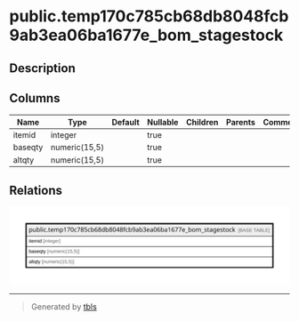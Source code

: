 # public.temp170c785cb68db8048fcb9ab3ea06ba1677e_bom_stagestock

## Description

## Columns

| Name | Type | Default | Nullable | Children | Parents | Comment |
| ---- | ---- | ------- | -------- | -------- | ------- | ------- |
| itemid | integer |  | true |  |  |  |
| baseqty | numeric(15,5) |  | true |  |  |  |
| altqty | numeric(15,5) |  | true |  |  |  |

## Relations

![er](public.temp170c785cb68db8048fcb9ab3ea06ba1677e_bom_stagestock.svg)

---

> Generated by [tbls](https://github.com/k1LoW/tbls)
